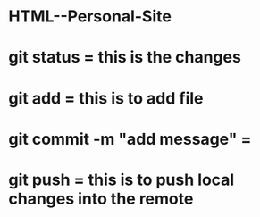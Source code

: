 # HTML--Personal-Site
# git status = this is the changes
# git add = this is to add file
# git commit -m "add message" = 
# git push = this is to push local changes into the remote